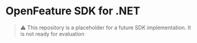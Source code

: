 # OpenFeature SDK for .NET 

> :warning: This repository is a placeholder for a future SDK implementation.
> It is not ready for evaluation
